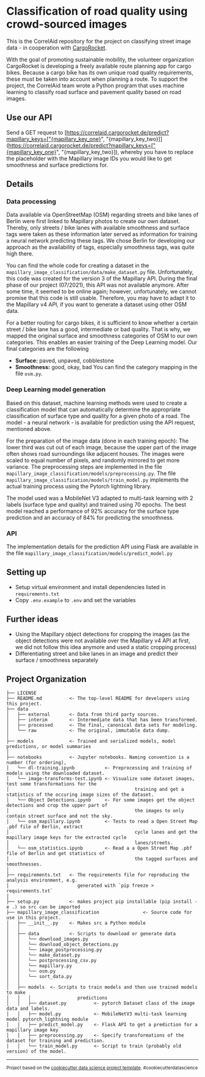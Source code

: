 Classification of road quality using crowd-sourced images
==========================================================
This is the CorrelAid repository for the project on classifying street image data - in cooperation with 
[CargoRocket](https://cargorocket.de/).

With the goal of promoting sustainable mobility, the volunteer organization CargoRocket is  developing a freely available route planning app for cargo bikes. Because a cargo bike has its own unique road quality requirements, these must be taken into account when planning a route. To support the project, the CorrelAid team wrote a Python program that uses machine learning to classify road surface and pavement quality based on road images.

Use our API
------------
Send a GET request to [https://correlaid.cargorocket.de/predict?mapillary_keys=["{mapillary_key_one}", "{mapillary_key_two}]](https://correlaid.cargorocket.de/predict?mapillary_keys=["{mapillary_key_one}", "{mapillary_key_two}]), whereby you have to replace the placeholder with the Mapillary image IDs you would like to get smoothness and surface predictions for.

Details
------------
### Data processing
Data available via OpenStreetMap (OSM) regarding streets and bike lanes of Berlin were first linked to Mapillary photos to create our own dataset. Thereby, only streets / bike lanes with available smoothness and surface tags were taken as these information later served as information for training a neural network predicting these tags. We chose Berlin for developing our approach as the availability of tags, especially smoothness tags, was quite high there. 

You can find the whole code for creating a dataset in the `mapillary_image_classification/data/make_dataset.py` file. Unfortunately, this code was created for the version 3 of the Mapillary API. During the final phase of our project (07/2021), this API was not available anymore. After some time, it seemed to be online again; however, unfortunately, we cannot promise that this code is still usable. Therefore, you may have to adapt it to the Mapillary v4 API, if you want to generate a dataset using other OSM data.

For a better routing for cargo bikes, it is sufficient to know whether a certain street / bike lane has a good, intermediate or bad quality. That is why, we mapped the original surface and smoothness categories of OSM to our own categories. This enables an easier training of the Deep Learning model. Our final categories are the following
* **Surface:** paved, unpaved, cobblestone
* **Smoothness:** good, okay, bad
You can find the category mapping in the file `osm.py`.


### Deep Learning model generation
Based on this dataset, machine learning methods were used to create a classification model that can automatically determine the appropriate classification of surface type and quality for a given photo of a road. The model - a neural network - is available for prediction using the API request, mentioned above. 

For the preparation of the image data (done in each training epoch): The lower third was cut out of each image, because the upper part of the image often shows road surroundings like adjacent houses. The images were scaled to equal number of pixels, and randomly mirrored to get more variance. The preprocessing steps are implemented in the file `mapillary_image_classification/models/preprocessing.py`. The file `mapillary_image_classification/models/train_model.py` implements the actual training process using the Pytorch lightning library.

The model used was a MobileNet V3 adapted to multi-task learning with 2 labels (surface type and quality) and trained using 70 epochs. The best model reached a performance of 92% accuracy for the surface type prediction and an accuracy of 84% for predicting the smoothness. 

### API
The implementation details for the prediction API using Flask are available in the file `mapillary_image_classification/models/predict_model.py`

Setting up
------------
* Setup virtual environment and install dependencies listed in `requirements.txt`
* Copy `.env.example` to `.env` and set the variables

Further ideas
-------------
* Using the Mapillary object detections for cropping the images (as the object detections were not available over the Mapillary v4 API at first, we did not follow this idea anymore and used a static cropping process)
* Differentiating street and bike lanes in an image and predict their surface / smoothness separately

Project Organization
------------

    ├── LICENSE
    ├── README.md          <- The top-level README for developers using this project.
    ├── data
    │   ├── external       <- Data from third party sources.
    │   ├── interim        <- Intermediate data that has been transformed.
    │   ├── processed      <- The final, canonical data sets for modeling.
    │   └── raw            <- The original, immutable data dump.
    │
    ├── models             <- Trained and serialized models, model predictions, or model summaries
    │
    ├── notebooks          <- Jupyter notebooks. Naming convention is a number (for ordering),
    │   └── dl-training.ipynb           <- Preprocessing and training of models using the downloaded dataset.
    │   └── image-transforms-test.ipynb <- Visualize some dataset images, test some transformations for the 
    │                                              training and get a statistics of the occuring image sizes of the dataset.
    │   └── Object Detections.ipynb     <- For some images get the object detections and crop the upper part of 
    │                                              the images to only contain street surface and not the sky.  
    │   └── osm_mapillary.ipynb         <- Tests to read a Open Street Map .pbf file of Berlin, extract
    │                                              cycle lanes and get the mapillary image keys for the extracted cycle 
    │                                              lanes/streets. 
    │   └── osm_statistics.ipynb        <- Read a a Open Street Map .pbf file of Berlin and get statistics of
    │                                              the tagged surfaces and smoothnesses.
    │
    ├── requirements.txt   <- The requirements file for reproducing the analysis environment, e.g.
    │                         generated with `pip freeze > requirements.txt`
    │
    ├── setup.py           <- makes project pip installable (pip install -e .) so src can be imported
    ├── mapillary_image_classification                <- Source code for use in this project.
    │   ├── __init__.py    <- Makes src a Python module
    │   │
    │   ├── data           <- Scripts to download or generate data
    │   │   └── download_images.py
    │   │   └── download_object_detections.py
    │   │   └── image_postprocessing.py
    │   │   └── make_dataset.py
    │   │   └── postprocessing_csv.py
    │   │   └── mapillary.py
    │   │   └── osm.py
    │   │   └── sort_data.py
    │   │
    │   ├── models  <- Scripts to train models and then use trained models to make
    │   │   │                 predictions
    │   │   ├── dataset.py          <- pytorch Dataset class of the image data and labels. 
    │   │   ├── model.py            <- MobileNetV3 multi-task learning model pytorch_lightning module
    │   │   ├── predict_model.py    <- Flask API to get a prediction for a mapillary image key
    │   │   ├── preprocessing.py    <- Specify transformations of the dataset for training and prediction.
    │   │   └── train_model.py      <- Script to train (probably old version) of the model.

--------

<p><small>Project based on the <a target="_blank" href="https://drivendata.github.io/cookiecutter-data-science/">cookiecutter data science project template</a>. #cookiecutterdatascience</small></p>
